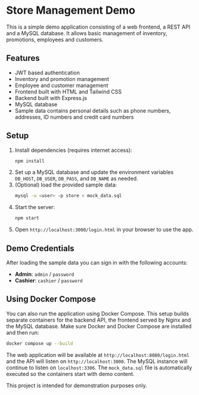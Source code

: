 # Store Management Demo

This is a simple demo application consisting of a web frontend, a REST API and a MySQL database. It allows basic management of inventory, promotions, employees and customers.

## Features

- JWT based authentication
- Inventory and promotion management
- Employee and customer management
- Frontend built with HTML and Tailwind CSS
- Backend built with Express.js
- MySQL database
- Sample data contains personal details such as phone numbers, addresses, ID numbers and credit card numbers

## Setup

1. Install dependencies (requires internet access):
   ```bash
   npm install
   ```
2. Set up a MySQL database and update the environment variables `DB_HOST`, `DB_USER`, `DB_PASS`, and `DB_NAME` as needed.
3. (Optional) load the provided sample data:
   ```bash
   mysql -u <user> -p store < mock_data.sql
   ```
4. Start the server:
   ```bash
   npm start
   ```
5. Open `http://localhost:3000/login.html` in your browser to use the app.

## Demo Credentials

After loading the sample data you can sign in with the following accounts:

- **Admin**: `admin` / `password`
- **Cashier**: `cashier` / `password`

## Using Docker Compose

You can also run the application using Docker Compose. This setup builds
separate containers for the backend API, the frontend served by Nginx and the
MySQL database. Make sure Docker and Docker Compose are installed and then run:

```bash
docker compose up --build
```

The web application will be available at
`http://localhost:8080/login.html` and the API will listen on
`http://localhost:3000`. The MySQL instance will continue to listen on
`localhost:3306`. The `mock_data.sql` file is automatically executed so the
containers start with demo content.

This project is intended for demonstration purposes only.
